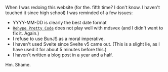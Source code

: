 When I was redoing this website (for the. fifth time? I don't know. I haven't touched it since high school) I was reminded of a few issues:

- YYYY-MM-DD is clearly the best date format
- [`Rehype Pretty Code`](https://rehype-pretty.pages.dev/) does not play well with mdsvex (and I didn't want to fix it. Again.)
- I refuse to use BunJS as a moral imperative.
- I haven't used Svelte since Svelte v5 came out. (This is a slight lie, as I have used it for about 5 minutes before this.)
- I haven't written a blog post in a year and a half.

Hm. Shame.
